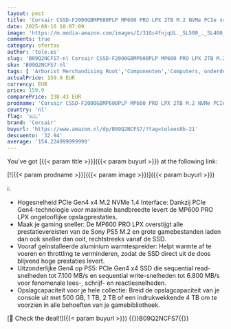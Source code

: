 ```yaml
---
layout: post
title: 'Corsair CSSD-F2000GBMP600PLP MP600 PRO LPX 2TB M.2 NVMe PCIe x4 Gen4 SSD - Geoptimaliseerd voor PS5  Tot 7 100MB/sec Sequential Read-Snelheden  6 800MB/sec Sequential Write-Snelheden  Zwart'
date: 2025-08-16 10:07:09
image: 'https://m.media-amazon.com/images/I/31Gc4fnjqUL._SL500_._SL400_.jpg'
comments: true
category: ofertas
author: 'tole.es'
slug: 'B09Q2NCFS7-nl Corsair CSSD-F2000GBMP600PLP MP600 PRO LPX 2TB M.2 NVMe...'
sku: 'B09Q2NCFS7-nl'
tags: [ 'Arborist Merchandising Root','Componenten','Computers, onderdelen & accessoires','Elektronica','Gegevensopslag','Interne SSDs','Interne dataopslag','Opslag','Self Service','Special Features Stores','be0c145d-645e-47ab-b638-53e8112e3d67_0','be0c145d-645e-47ab-b638-53e8112e3d67_3301','be0c145d-645e-47ab-b638-53e8112e3d67_5301','corsair','🇳🇱', ]
actualPrice: 159.9 EUR
currency: EUR
price: 159.9
comparePrice: 238.43 EUR
prodname: 'Corsair CSSD-F2000GBMP600PLP MP600 PRO LPX 2TB M.2 NVMe PCIe x4 Gen4 SSD - Geoptimaliseerd voor PS5  Tot 7 100MB/sec Sequential Read-Snelheden  6 800MB/sec Sequential Write-Snelheden  Zwart'
country: 'nl'
flag: '🇳🇱'
brand: 'Corsair'
buyurl: 'https://www.amazon.nl/dp/B09Q2NCFS7/?tag=tolees0b-21'
descuento: '32.94'
average: '154.224999999999'
---
```


You've got [{{< param title >}}]({{< param buyurl >}}) at the following link:

[![{{< param prodname >}}]({{< param image >}})]({{< param buyurl >}})

ℹ️:

- Hogesnelheid PCIe Gen4 x4 M.2 NVMe 1.4 Interface: Dankzij PCIe Gen4-technologie voor maximale bandbreedte levert de MP600 PRO LPX ongelooflijke opslagprestaties.
- Maak je gaming sneller: De MP600 PRO LPX overstijgt alle prestatievereisten van de Sony PS5 M.2 en grote gamebestanden laden dan ook sneller dan ooit, rechtstreeks vanaf de SSD.
- Vooraf geïnstalleerde aluminium warmtespreider: Helpt warmte af te voeren en throttling te verminderen, zodat de SSD direct uit de doos blijvend hoge prestaties levert.
- Uitzonderlijke Gen4 op PS5: PCIe Gen4 x4 SSD die sequential read-snelheden tot 7.100 MB/s en sequential write-snelheden tot 6.800 MB/s voor fenomenale lees-, schrijf- en reactiesnelheden.
- Opslagcapaciteit voor je hele collectie: Breid de opslagcapaciteit van je console uit met 500 GB, 1 TB, 2 TB of een indrukwekkende 4 TB om te voorzien in alle behoeften van je gamebibliotheek.

[🛒 Check the deal!!]({{< param buyurl >}})
{{<world>}}B09Q2NCFS7{{</world>}}
